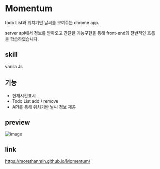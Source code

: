 # Momentum

 todo List와 위치기반 날씨를 보여주는 chrome app.
 
 server api에서 정보를 받아오고 간단한 기능구현을 통해 front-end의 전반적인 흐름을 학습하였습니다.
 
## skill
 
vanila Js
 
## 기능

+ 현재시간표시
+ Todo List add / remove 
+ API를 통해 위치기반 날씨 정보 제공

## preview

![image](https://user-images.githubusercontent.com/72514247/97469233-86571500-1989-11eb-9a94-898d8f175ba6.png)


## link

https://morethanmin.github.io/Momentum/
